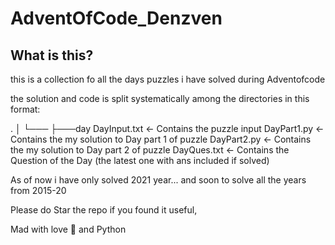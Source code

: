# AdventOfCode_Denzven

## What is this?

this is a collection fo all the days puzzles i have solved during Adventofcode 

the solution and code is split systematically among the directories in this format:

<repo>.
│
└───<year>
    ├───day<day>
            Day<day>Input.txt 	<- Contains the puzzle input
            Day<day>Part1.py  	<- Contains the my solution to Day<day> part 1 of puzzle
            Day<day>Part2.py 	<- Contains the my solution to Day<day> part 2 of puzzle
            Day<day>Ques.txt 	<- Contains the Question of the Day<day> (the latest one with ans included if solved)

As of now i have only solved 2021 year... and soon to solve all the years from 2015-20

Please do Star the repo if you found it useful, 

Mad with love 💜 and Python